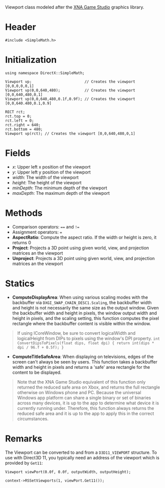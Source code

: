 Viewport class modeled after the [XNA Game Studio](https://msdn.microsoft.com/en-us/library/microsoft.xna.framework.graphics.viewport.aspxaspx) graphics library.

# Header

    #include <SimpleMath.h>

# Initialization

    using namespace DirectX::SimpleMath;

    Viewport vp;                        // Creates the viewport [0,0,0,0,0,1]
    Viewport vp(0,0,640,480);           // Creates the viewport [0,0,640,480,0,1]
    Viewport vp(0,0,640,480,0.1f,0.9f); // Creates the viewport [0,0,640.480,0.1,0.9]

    RECT rct;
    rct.top = 0;
    rct.left = 0;
    rct.right = 640;
    rct.bottom = 480;
    Viewport vp(rct); // Creates the viewport [0,0,640,480,0,1]

# Fields
* *x*: Upper left x position of the viewport
* *y*: Upper left y position of the viewport
* *width*: The width of the viewport
* *height*: The height of the viewport
* *minDepth*: The minimum depth of the viewport
* *maxDepth*: The maximum depth of the viewport

# Methods
* Comparison operators: ``==`` and ``!=``
* Assignment operators: ``=``
* **AspectRatio**: Compute the aspect ratio. If the width or height is zero, it returns 0
* **Project**: Projects a 3D point using given world, view, and projection matrices an the viewport
* **Unproject**: Projects a 3D point using given world, view, and projection matrices an the viewport

# Statics
* **ComputeDisplayArea**: When using various scaling modes with the backbuffer via ``DXGI_SWAP_CHAIN_DESC1.Scaling``, the backbuffer width and height is not necessarily the same size as the output window. Given the backbuffer width and height in pixels, the window output width and height in pixels, and the scaling setting, this function computes the pixel rectangle where the backbuffer content is visible within the window.

> If using ICoreWindow, be sure to convert logicalWidth and logicalHeight from DIPs to pixels using the window's DPI property. ``int ConvertDipsToPixels(float dips, float dpi) { return int(dips * dpi / 96.f + 0.5f); }``

* **ComputeTitleSafeArea**: When displaying on televisions, edges of the screen can't always be seen by users. This function takes a backbuffer width and height in pixels and returns a 'safe' area rectangle for the content to be displayed.

> Note that the XNA Game Studio equivalent of this function only returned the reduced safe area on Xbox, and returns the full rectangle otherwise on Windows phone and PC. Because the universal Windows app platform can share a single binary or set of binaries across many devices, it is up to the app to determine what device it is currently running under. Therefore, this function always returns the reduced safe area and it is up to the app to apply this in the correct circumstances.

# Remarks
The Viewport can be converted to and from a ``D3D11_VIEWPORT`` structure. To use with Direct3D 11, you typically need an address of the viewport which is provided by ``Get11``:

    Viewport viewPort(0.0f, 0.0f, outputWidth, outputHeight);

    context->RSSetViewports(1, viewPort.Get11());


